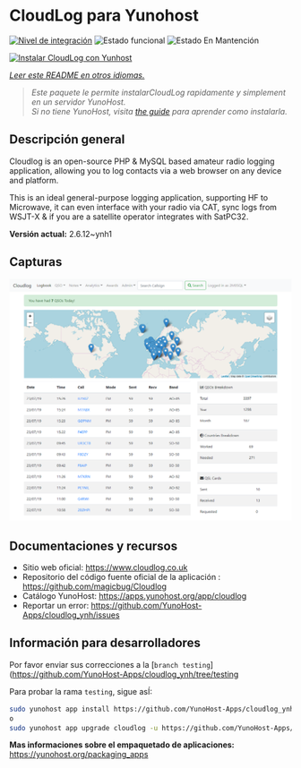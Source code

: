 <!--
Este archivo README esta generado automaticamente<https://github.com/YunoHost/apps/tree/master/tools/readme_generator>
No se debe editar a mano.
-->

# CloudLog para Yunohost

[![Nivel de integración](https://dash.yunohost.org/integration/cloudlog.svg)](https://dash.yunohost.org/appci/app/cloudlog) ![Estado funcional](https://ci-apps.yunohost.org/ci/badges/cloudlog.status.svg) ![Estado En Mantención](https://ci-apps.yunohost.org/ci/badges/cloudlog.maintain.svg)

[![Instalar CloudLog con Yunhost](https://install-app.yunohost.org/install-with-yunohost.svg)](https://install-app.yunohost.org/?app=cloudlog)

*[Leer este README en otros idiomas.](./ALL_README.md)*

> *Este paquete le permite instalarCloudLog rapidamente y simplement en un servidor YunoHost.*  
> *Si no tiene YunoHost, visita [the guide](https://yunohost.org/install) para aprender como instalarla.*

## Descripción general

Cloudlog is an open-source PHP & MySQL based amateur radio logging application, allowing you to log contacts via a web browser on any device and platform.

This is an ideal general-purpose logging application, supporting HF to Microwave, it can even interface with your radio via CAT, sync logs from WSJT-X & if you are a satellite operator integrates with SatPC32.

**Versión actual:** 2.6.12~ynh1

## Capturas

![Captura de CloudLog](./doc/screenshots/screenshot.png)

## Documentaciones y recursos

- Sitio web oficial: <https://www.cloudlog.co.uk>
- Repositorio del código fuente oficial de la aplicación : <https://github.com/magicbug/Cloudlog>
- Catálogo YunoHost: <https://apps.yunohost.org/app/cloudlog>
- Reportar un error: <https://github.com/YunoHost-Apps/cloudlog_ynh/issues>

## Información para desarrolladores

Por favor enviar sus correcciones a la [`branch testing`](https://github.com/YunoHost-Apps/cloudlog_ynh/tree/testing

Para probar la rama `testing`, sigue asÍ:

```bash
sudo yunohost app install https://github.com/YunoHost-Apps/cloudlog_ynh/tree/testing --debug
o
sudo yunohost app upgrade cloudlog -u https://github.com/YunoHost-Apps/cloudlog_ynh/tree/testing --debug
```

**Mas informaciones sobre el empaquetado de aplicaciones:** <https://yunohost.org/packaging_apps>
